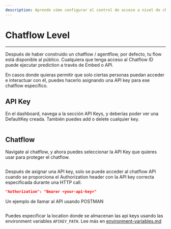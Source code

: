 ```yaml
---
description: Aprende cómo configurar el control de acceso a nivel de chatflow para tus instancias de Flowise
---
```


# Chatflow Level

***

Después de haber construido un chatflow / agentflow, por defecto, tu flow está disponible al público. Cualquiera que tenga acceso al Chatflow ID puede ejecutar prediction a través de Embed o API.

En casos donde quieras permitir que solo ciertas personas puedan acceder e interactuar con él, puedes hacerlo asignando una API key para ese chatflow específico.

## API Key

En el dashboard, navega a la sección API Keys, y deberías poder ver una DefaultKey creada. También puedes add o delete cualquier key.

<figure><img src="../../.gitbook/assets/image (6) (1) (1) (1) (1) (1) (1) (1) (1) (1) (1) (1).png" alt=""><figcaption></figcaption></figure>

## Chatflow

Navigate al chatflow, y ahora puedes seleccionar la API Key que quieres usar para proteger el chatflow.

<figure><img src="../../.gitbook/assets/image (3) (1) (1) (1) (1) (1) (1) (1) (1) (1) (1) (1) (1) (1) (1) (1) (1) (1) (1) (1) (1).png" alt=""><figcaption></figcaption></figure>

Después de asignar una API key, solo se puede acceder al chatflow API cuando se proporciona el Authorization header con la API key correcta especificada durante una HTTP call.

```json
"Authorization": "Bearer <your-api-key>"
```

Un ejemplo de llamar al API usando POSTMAN

<figure><img src="../../.gitbook/assets/image (1) (1) (1) (1) (1) (1) (1) (1) (1) (1) (1) (1) (1) (1) (1) (1) (1) (1) (1) (1) (1) (1) (1) (1) (1) (1) (1) (1) (1) (1) (1).png" alt=""><figcaption></figcaption></figure>

Puedes especificar la location donde se almacenan las api keys usando las environment variables `APIKEY_PATH`. Lee más en [environment-variables.md](../environment-variables.md "mention")
